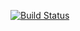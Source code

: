 [![Build Status](https://travis-ci.com/hhu-stups/prob2-eventb-algorithm-dsl.svg?branch=master)](https://travis-ci.com/hhu-stups/prob2-eventb-algorithm-dsl)
